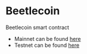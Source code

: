 # Beetlecoin
Beetlecoin smart contract

* Mainnet can be found [here](https://bscscan.com/address/0x3d42e635a7ffa160d8dd18a00c158d79984d003d)
* Testnet can be found [here](https://testnet.bscscan.com/address/0x3d42e635a7ffa160d8dd18a00c158d79984d003d)
